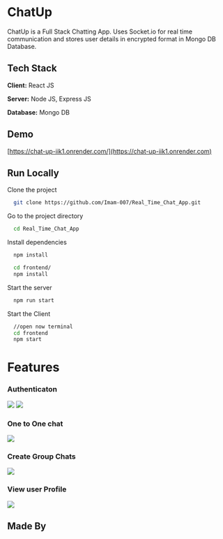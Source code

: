 # ChatUp

ChatUp is a Full Stack Chatting App.
Uses Socket.io for real time communication and stores user details in encrypted format in Mongo DB Database.

## Tech Stack

**Client:** React JS

**Server:** Node JS, Express JS

**Database:** Mongo DB

## Demo

[https://chat-up-iik1.onrender.com/](https://chat-up-iik1.onrender.com)

## Run Locally

Clone the project

```bash
  git clone https://github.com/Imam-007/Real_Time_Chat_App.git
```

Go to the project directory

```bash
  cd Real_Time_Chat_App
```

Install dependencies

```bash
  npm install
```

```bash
  cd frontend/
  npm install
```

Start the server

```bash
  npm run start
```

Start the Client

```bash
  //open now terminal
  cd frontend
  npm start
```

# Features

### Authenticaton

![](https://github.com/Imam-007/Real_Time_Chat_App/blob/main/screenshots/1.png)
![](https://github.com/Imam-007/Real_Time_Chat_App/blob/main/screenshots/2.png)

### One to One chat

![](https://github.com/Imam-007/Real_Time_Chat_App/blob/main/screenshots/3.png)

### Create Group Chats

![](https://github.com/Imam-007/Real_Time_Chat_App/blob/main/screenshots/5.png)

### View user Profile

![](https://github.com/Imam-007/Real_Time_Chat_App/blob/main/screenshots/4.png)

## Made By
